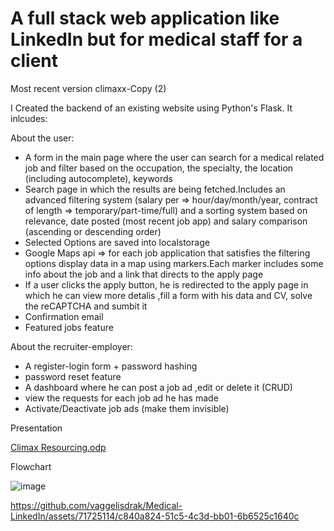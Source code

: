 # A full stack web application like LinkedIn but for medical staff for a client

Most recent version climaxx-Copy (2)

I Created the backend of an existing website using Python's Flask. It inlcudes:

About the user:
  * A form in the main page where the user can search for a medical related job and filter based on the occupation, the specialty, the location (including autocomplete), keywords 
  * Search page in which the results are being fetched.Includes an advanced filtering system (salary per => hour/day/month/year, contract of length  => temporary/part-time/full) and a sorting system based on relevance, date posted (most recent job app) and salary comparison (ascending or descending order) 
  * Selected Options are saved into localstorage
  * Google Maps api => for each job application that satisfies the filtering options display data in a map using markers.Each marker includes some info about the job and a link that directs to the apply page 
  * If a user clicks the apply button, he is redirected to the apply page in which he can view more detalis ,fill a form with his data and CV, solve the reCAPTCHA and sumbit it
  * Confirmation email 
  * Featured jobs feature
  
About the recruiter-employer:
  * A register-login form + password hashing
  * password reset feature 
  * A dashboard where he can post a job ad ,edit or delete it (CRUD)
  * view the requests for each job ad he has made
  * Activate/Deactivate job ads (make them invisible)


Presentation

[Climax Resourcing.odp](https://github.com/vaggelisdrak/climaxx---medical-linkedin/files/11904316/Climax.Resourcing.odp)

Flowchart

![image](https://github.com/vaggelisdrak/climaxx---medical-linkedin/assets/71725114/382d037f-d1bb-45f4-96c7-6f8ba6dc1e2b)


https://github.com/vaggelisdrak/Medical-LinkedIn/assets/71725114/c840a824-51c5-4c3d-bb01-6b6525c1640c

